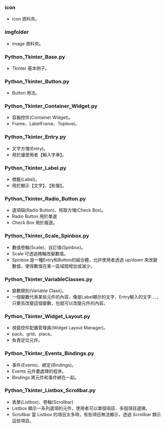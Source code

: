 
### icon
* icon 資料夾。

### imgfolder
* image 資料夾。

### Python_Tkinter_Base.py
* Tkinter 基本例子。

### Python_Tkinter_Button.py
* Button 用法。

### Python_Tkinter_Container_Widget.py
* 容器控件(Container Widget)。
* Frame、LabelFrame、Toplevel。

### Python_Tkinter_Entry.py
* 文字方塊(Entry)。
* 用於讓使用者【輸入字串】。

### Python_Tkinter_Label.py
* 標籤(Label)。
* 用於顯示【文字】、【影像】。

### Python_Tkinter_Radio_Button.py
* 選項鈕(Radio Button)、核取方塊(Check Box)。
* Radio Button 用於單選
* Check Box 用於複選。

### Python_Tkinter_Scale_Spinbox.py
* 數值卷軸(Scale)、自訂值(Spinbox)。
* Scale 可透過捲軸改變數值。
* Spinbox 是一種Entry和Button的組合體，允許使用者透過 up/down 來改變數值，使得數值在某一區域間增加或減少。

### Python_Tkinter_VariableClasses.py
* 變數類別(Variable Class)。
* 一個變數代表某些元件的內容，像是Label顯示的文字、Entry輸入的文字....，只要去改變這個變數，也就可以改變元件的內容。

### Python_Tkinter_Widget_Layout.py
* 視窗控件配置管理員(Widget Layout Manager)。
* pack、grid、place。
* 負責定位元件。

### Python_Tkinter_Events_Bindings.py
* 事件(Events)、綁定(Bindings)。
* Events 元件要處理的程序。
* Bindings 將元件和事件綁在一起。

### Python_Tkinter_Listbox_Scrollbar.py
* 表單(Listbox)、卷軸(Scrollbar)
* Listbox 顯示一系列選項的元件，使用者可以單個項目、多個項目選擇。
* Scrollbar 當 Listbox 的項目太多時，有些項目無法顯示，透過 Scrollbar 顯示這些項目。
